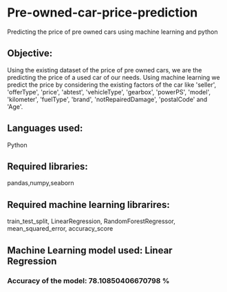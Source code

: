 
# Pre-owned-car-price-prediction
Predicting the price of pre owned cars using machine learning and python

## Objective:
Using the existing dataset of the price of pre owned cars, we are the predicting the price of a used car of our needs. Using machine learning we predict the price by considering the existing factors of the car like 'seller', 'offerType', 'price', 'abtest', 'vehicleType', 'gearbox', 'powerPS', 'model', 'kilometer', 'fuelType', 'brand', 'notRepairedDamage', 'postalCode' and 'Age'. 

## Languages used:
Python

## Required libraries: 
pandas,numpy,seaborn

## Required machine learning librarires: 
train_test_split, LinearRegression, RandomForestRegressor, mean_squared_error, accuracy_score

## Machine Learning model used: Linear Regression

### Accuracy of the model: 78.10850406670798 %
